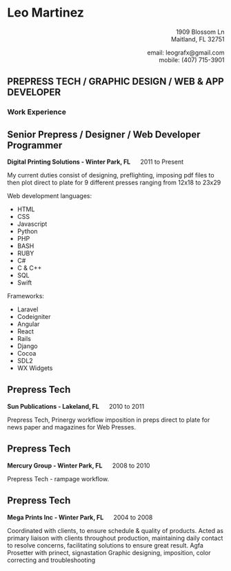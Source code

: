 # Leo Martinez
<p align="right">1909 Blossom Ln <br/>
Maitland, FL 32751 </p>


<p align="right"> email: leografx@gmail.com <br/>
mobile: (407) 715-3901</p>

## PREPRESS TECH / GRAPHIC DESIGN / WEB & APP DEVELOPER

### Work Experience

## Senior Prepress / Designer / Web Developer Programmer

 <strong> Digital Printing Solutions - Winter Park, FL </strong> &nbsp;&nbsp;&nbsp;&nbsp;
2011 to Present

  My current duties consist of designing, preflighting, imposing pdf files to then plot direct to plate for 9 different presses ranging from 12x18 to 23x29
  
  Web development languages:
   - HTML
   - CSS
   - Javascript
   - Python
   - PHP
   - BASH
   - RUBY
   - C#
   - C & C++
   - SQL
   - Swift

Frameworks:

- Laravel
- Codeigniter
- Angular
- React
- Rails
- Django
- Cocoa
- SDL2
- WX Widgets

  
## Prepress Tech

 <strong> Sun Publications - Lakeland, FL </strong> &nbsp;&nbsp;&nbsp;&nbsp;
2010 to 2011

  Prepress Tech, Prinergy workflow  imposition in preps direct to plate for news paper and magazines for Web Presses.

## Prepress Tech

<strong> Mercury Group - Winter Park, FL </strong> &nbsp;&nbsp;&nbsp;&nbsp;
 2008 to 2010
 
 Prepress Tech - rampage workflow.
 
 ## Prepress Tech

<strong> Mega Prints Inc - Winter Park, FL </strong> &nbsp;&nbsp;&nbsp;&nbsp;
 2004 to 2008
 
Coordinated with clients, to ensure schedule & quality of products.
Acted as primary liaison with clients throughout production, maintaining daily contact to resolve concerns, facilitating solutions to ensure great result.
Agfa Prosetter with prinect, signastation
Graphic designing, imposition, color correcting and troubleshooting
